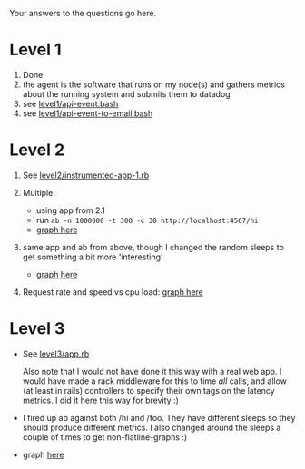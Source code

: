 Your answers to the questions go here.

# Level 1

1. Done
2. the agent is the software that runs on my node(s) and gathers metrics about the running system and submits them to datadog
3. see [level1/api-event.bash](level1/api-event.bash)
4. see [level1/api-event-to-email.bash](level1/api-event-to-email.bash)

# Level 2
1. See [level2/instrumented-app-1.rb](level2/instrumented-app-1.rb)
2. Multiple:

    * using app from 2.1
    * run `ab -n 1000000 -t 300 -c 30 http://localhost:4567/hi`
    * [graph here](https://app.datadoghq.com/event/event?id=2929955795644715010)

3. same app and ab from above, though I changed the random sleeps to get something a bit more 'interesting'
  
    * [graph here](https://app.datadoghq.com/event/event?id=2937187588865265665)

4. Request rate and speed vs cpu load: [graph here](https://app.datadoghq.com/dash/63238/response-times?live=true&page=0&is_auto=false&from_ts=1439329482000&to_ts=1439333082000&tile_size=m)

# Level 3

* See [level3/app.rb](level3/app.rb)

    Also note that I would not have done it this way with a real web app. I would have made a rack middleware for this to time *all* calls, and allow (at least in rails) controllers to specify their own tags on the latency metrics. I did it here this way for brevity :)

* I fired up ab against both /hi and /foo. They have different sleeps so they should produce different metrics. I also changed around the sleeps a couple of times to get non-flatline-graphs :)

* graph [here](https://app.datadoghq.com/event/event?id=2938762822831575041)

